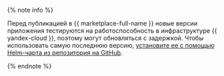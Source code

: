 {% note info %}

Перед публикацией в {{ marketplace-full-name }} новые версии приложения тестируются на работоспособность в инфраструктуре {{ yandex-cloud }}, поэтому могут обновляться с задержкой. Чтобы использовать самую последнюю версию, [установите ее c помощью Helm-чарта из репозитория на GitHub](../../managed-kubernetes/operations/applications/csi-s3.md#helm-github-install).

{% endnote %}